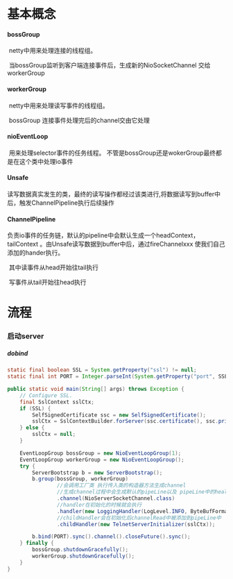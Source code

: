 # 基本概念

#### bossGroup

​		netty中用来处理连接的线程组。

​		当bossGroup监听到客户端连接事件后，生成新的NioSocketChannel 交给workerGroup

#### workerGroup

​		netty中用来处理读写事件的线程组。

​		bossGroup 连接事件处理完后的channel交由它处理

#### nioEventLoop

​		用来处理selector事件的任务线程。 不管是bossGroup还是wokerGroup最终都是在这个类中处理io事件

#### Unsafe

​	  读写数据真实发生的类，最终的读写操作都经过该类进行,将数据读写到buffer中后，触发ChannelPipeline执行后续操作

#### ChannelPipeline

​		负责io事件的任务链，默认的pipeline中会默认生成一个headContext，tailContext 。由Unsafe读写数据到buffer中后，通过fireChannelxxx 使我们自己添加的hander执行。

​       其中读事件从head开始往tail执行

​	  写事件从tail开始往head执行

# 流程

### 启动server

##### dobind





```java
static final boolean SSL = System.getProperty("ssl") != null;
static final int PORT = Integer.parseInt(System.getProperty("port", SSL ? "8992" : "8023"));

public static void main(String[] args) throws Exception {
    // Configure SSL.
    final SslContext sslCtx;
    if (SSL) {
        SelfSignedCertificate ssc = new SelfSignedCertificate();
        sslCtx = SslContextBuilder.forServer(ssc.certificate(), ssc.privateKey()).build();
    } else {
        sslCtx = null;
    }

    EventLoopGroup bossGroup = new NioEventLoopGroup(1);
    EventLoopGroup workerGroup = new NioEventLoopGroup();
    try {
        ServerBootstrap b = new ServerBootstrap();
        b.group(bossGroup, workerGroup)
                //会调用工厂类 执行传入类的构造器方法生成channel
                //生成channel过程中会生成默认的pipeLine以及 pipeLine中的heal与tail
                .channel(NioServerSocketChannel.class)
                //handler在初始化的时候就会执行
                .handler(new LoggingHandler(LogLevel.INFO, ByteBufFormat.SIMPLE))
                //childHandler会在初始化后channelRead中被添加到pipeLine中
                .childHandler(new TelnetServerInitializer(sslCtx));

        b.bind(PORT).sync().channel().closeFuture().sync();
    } finally {
        bossGroup.shutdownGracefully();
        workerGroup.shutdownGracefully();
    }
}
```

